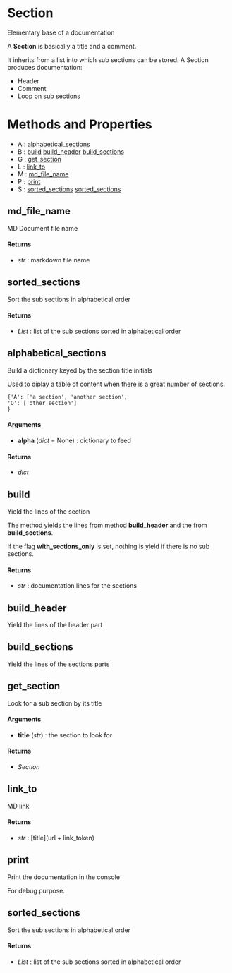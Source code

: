 # Section



Elementary base of a documentation

A **Section** is basically a title and a comment.

It inherits from a list into which sub sections can be stored.
A Section produces documentation:
- Header
- Comment
- Loop on sub sections



# Methods and Properties
- A : [alphabetical_sections](#alphabetical_sections) 
- B : [build](#build) [build_header](#build_header) [build_sections](#build_sections) 
- G : [get_section](#get_section) 
- L : [link_to](#link_to) 
- M : [md_file_name](#md_file_name) 
- P : [print](#print) 
- S : [sorted_sections](#sorted_sections) [sorted_sections](#sorted_sections) 

## md_file_name

MD Document file name



#### Returns
- _str_ : markdown file name



## sorted_sections

Sort the sub sections in alphabetical order



#### Returns
- _List_ : list of the sub sections sorted in alphabetical order



## alphabetical_sections

Build a dictionary keyed by the section title initials

Used to diplay a table of content when there is a great number of sections.

```
{'A': ['a section', 'another section',
'O': ['other section']
}
```



#### Arguments
- **alpha** (_dict_ = None) : dictionary to feed

#### Returns
- _dict_



## build

Yield the lines of the section

The method yields the lines from method **build_header** and the from
**build_sections**.

If the flag **with_sections_only** is set, nothing is yield if there is no
sub sections.



#### Returns
- _str_ : documentation lines for the sections



## build_header

Yield the lines of the header part





## build_sections

Yield the lines of the sections parts





## get_section

Look for a sub section by its title



#### Arguments
- **title** (_str_) : the section to look for

#### Returns
- _Section_



## link_to

MD link



#### Returns
- _str_ : [title](url + link_token)



## print

Print the documentation in the console

For debug purpose.





## sorted_sections

Sort the sub sections in alphabetical order



#### Returns
- _List_ : list of the sub sections sorted in alphabetical order



